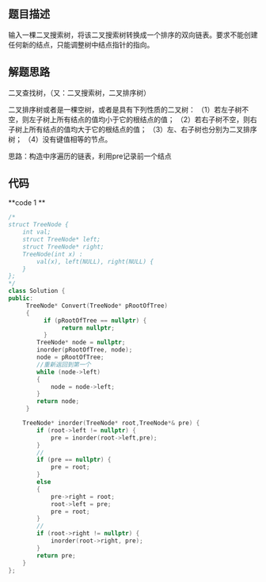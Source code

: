 ## 题目描述

输入一棵二叉搜索树，将该二叉搜索树转换成一个排序的双向链表。要求不能创建任何新的结点，只能调整树中结点指针的指向。

## 解题思路

二叉查找树，（又：二叉搜索树，二叉排序树）

二叉排序树或者是一棵空树，或者是具有下列性质的二叉树：
（1）若左子树不空，则左子树上所有结点的值均小于它的根结点的值；
（2）若右子树不空，则右子树上所有结点的值均大于它的根结点的值；
（3）左、右子树也分别为二叉排序树；
（4）没有键值相等的节点。

思路：构造中序遍历的链表，利用pre记录前一个结点

## 代码

**code 1 **

```c++
/*
struct TreeNode {
	int val;
	struct TreeNode* left;
	struct TreeNode* right;
	TreeNode(int x) :
		val(x), left(NULL), right(NULL) {
	}
};
*/
class Solution {
public:
     TreeNode* Convert(TreeNode* pRootOfTree)
     {
          if (pRootOfTree == nullptr) {
               return nullptr;
          }
		TreeNode* node = nullptr;
		inorder(pRootOfTree, node);
		node = pRootOfTree;
        //重新返回到第一个
		while (node->left)
		{
			node = node->left;
		}
		return node;
     }

	TreeNode* inorder(TreeNode* root,TreeNode*& pre) {
		if (root->left != nullptr) {
			pre = inorder(root->left,pre);
		}
        //
		if (pre == nullptr) {
			pre = root;
		}
		else
		{
			pre->right = root;
			root->left = pre;
			pre = root;
		}
        //
		if (root->right != nullptr) {
			inorder(root->right, pre);
		}
		return pre;
	}
};

```


